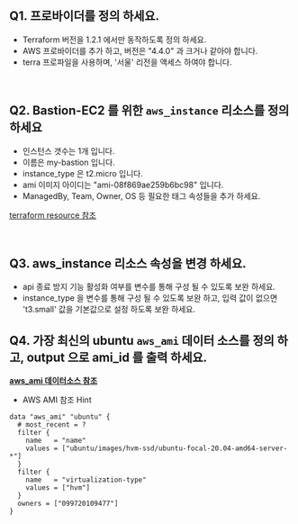 ## Q1. 프로바이더를 정의 하세요.
- Terraform 버전을 1.2.1 에서만 동작하도록 정의 하세요.
- AWS 프로바이더를 추가 하고, 버전은 "4.4.0" 과 크거나 같아야 합니다. 
- terra 프로파일을 사용하며, '서울' 리전을 액세스 하여야 합니다.

<br>

## Q2. Bastion-EC2 를 위한 `aws_instance` 리소스를 정의 하세요  
- 인스턴스 갯수는 1개 입니다. 
- 이름은 my-bastion 입니다.
- instance_type 은 t2.micro 입니다.
- ami 이미지 아이디는 "ami-08f869ae259b6bc98" 입니다.
- ManagedBy, Team, Owner, OS 등 필요한 태그 속성들을 추가 하세요.

[terraform resource 참조](https://registry.terraform.io/providers/hashicorp/aws/latest/docs/resources/instance)  

<br>

## Q3. aws_instance 리소스 속성을 변경 하세요. 

- api 종료 방지 기능 활성화 여부를 변수를 통해 구성 될 수 있도록 보완 하세요.
- instance_type 을 변수를 통해 구성 될 수 있도록 보완 하고, 입력 값이 없으면 't3.small' 값을 기본값으로 설정 하도록 보완 하세요.


## Q4. 가장 최신의 ubuntu `aws_ami` 데이터 소스를 정의 하고, output 으로 ami_id 를 출력 하세요.


**[aws_ami 데이터소스 참조](https://registry.terraform.io/providers/hashicorp/aws/latest/docs/data-sources/ami)**

- AWS AMI 참조 Hint
```hcl
data "aws_ami" "ubuntu" {
  # most_recent = ?
  filter {
    name   = "name"
    values = ["ubuntu/images/hvm-ssd/ubuntu-focal-20.04-amd64-server-*"]
  }
  filter {
    name   = "virtualization-type"
    values = ["hvm"]
  }
  owners = ["099720109477"]
}
```

